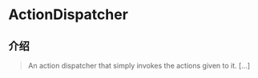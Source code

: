 # ActionDispatcher

## 介绍

> An action dispatcher that simply invokes the actions given to it. [...]
